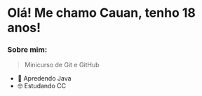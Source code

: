 
# Olá! Me chamo Cauan, tenho 18 anos!

### Sobre mim:

> Minicurso de Git e GitHub

- 👿 Apredendo Java
- 🤓 Estudando CC
